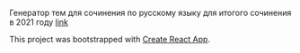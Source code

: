 Генератор тем для сочинения по русскому языку для итогого сочинения в 2021 году [link](http://dan-maximov.github.io/rus-topics2021)

This project was bootstrapped with [Create React App](https://github.com/facebook/create-react-app).
